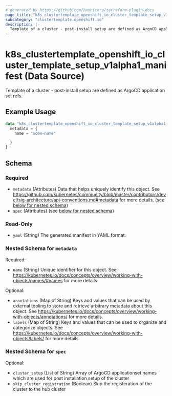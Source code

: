 ```yaml
---
# generated by https://github.com/hashicorp/terraform-plugin-docs
page_title: "k8s_clustertemplate_openshift_io_cluster_template_setup_v1alpha1_manifest Data Source - terraform-provider-k8s"
subcategory: "clustertemplate.openshift.io"
description: |-
  Template of a cluster - post-install setup are defined as ArgoCD application set refs.
---
```


# k8s_clustertemplate_openshift_io_cluster_template_setup_v1alpha1_manifest (Data Source)

Template of a cluster - post-install setup are defined as ArgoCD application set refs.

## Example Usage

```terraform
data "k8s_clustertemplate_openshift_io_cluster_template_setup_v1alpha1_manifest" "example" {
  metadata = {
    name = "some-name"

  }
}
```

<!-- schema generated by tfplugindocs -->
## Schema

### Required

- `metadata` (Attributes) Data that helps uniquely identify this object. See https://github.com/kubernetes/community/blob/master/contributors/devel/sig-architecture/api-conventions.md#metadata for more details. (see [below for nested schema](#nestedatt--metadata))
- `spec` (Attributes) (see [below for nested schema](#nestedatt--spec))

### Read-Only

- `yaml` (String) The generated manifest in YAML format.

<a id="nestedatt--metadata"></a>
### Nested Schema for `metadata`

Required:

- `name` (String) Unique identifier for this object. See https://kubernetes.io/docs/concepts/overview/working-with-objects/names/#names for more details.

Optional:

- `annotations` (Map of String) Keys and values that can be used by external tooling to store and retrieve arbitrary metadata about this object. See https://kubernetes.io/docs/concepts/overview/working-with-objects/annotations/ for more details.
- `labels` (Map of String) Keys and values that can be used to organize and categorize objects. See https://kubernetes.io/docs/concepts/overview/working-with-objects/labels/ for more details.


<a id="nestedatt--spec"></a>
### Nested Schema for `spec`

Optional:

- `cluster_setup` (List of String) Array of ArgoCD applicationset names which are used for post installation setup of the cluster
- `skip_cluster_registration` (Boolean) Skip the registeration of the cluster to the hub cluster

